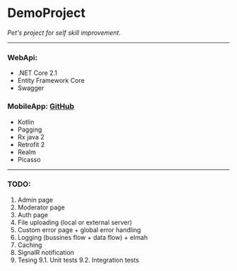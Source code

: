 # DemoProject

_Pet's project for self skill improvement._
___
### WebApi:
* .NET Core 2.1
* Entity Framework Core
* Swagger

### MobileApp: [GitHub](https://github.com/kresik3/DemoProject)
* Kotlin
* Pagging
* Rx java 2
* Retrofit 2
* Realm
* Picasso
___
### TODO:
1. Admin page
2. Moderator page
3. Auth page
4. File uploading (local or external server)
5. Custom error page + global error handling
6. Logging (bussines flow + data flow) + elmah
7. Caching
8. SignalR notification
9. Tesing
	9.1. Unit tests
	9.2. Integration tests
